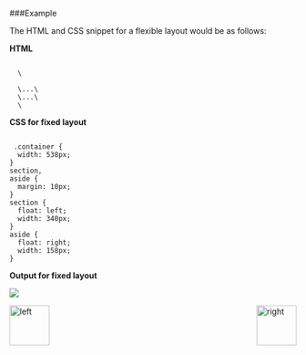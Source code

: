###Example
<p>The HTML and CSS snippet for a flexible layout would be as follows:</p>
<p><b>HTML</b></p>
<pre><code> 
  \<div class="container"\>
  \<section\>...\</section\>
  \<aside\>...\</aside\>
  \</div\>
</pre></code>
<p><b>CSS for fixed layout</b></p>
<pre><code> 
 .container {
  width: 538px;
}
section,
aside {
  margin: 10px;
}
section {
  float: left;
  width: 340px;
}
aside {
  float: right;
  width: 158px;
}
</pre></code>

<p><b>Output for fixed layout</b></p>
<p><img src=https://cloud.githubusercontent.com/assets/14301140/11171945/40c61e44-8bba-11e5-9cf6-7da85b2493e9.JPG></img></p>


[<img align="left" alt="left" src="https://cloud.githubusercontent.com/assets/14101008/11165526/091b197c-8acf-11e5-8ac1-3a1e5042ed78.png" width="70" height="70"></img>](https://github.com/vaishnaviviswanathan/CSCI_5828_RESPONSIVE-WEB-DESIGN/blob/master/FlexLayout.md)
[<img align="right" alt="right" src="https://cloud.githubusercontent.com/assets/14101008/11165527/0a4289a2-8acf-11e5-8378-c5e3a55ab4dc.png" width="70" height="70"></img>](https://github.com/vaishnaviviswanathan/CSCI_5828_RESPONSIVE-WEB-DESIGN/blob/master/FlexLayoutDemo2.md)




